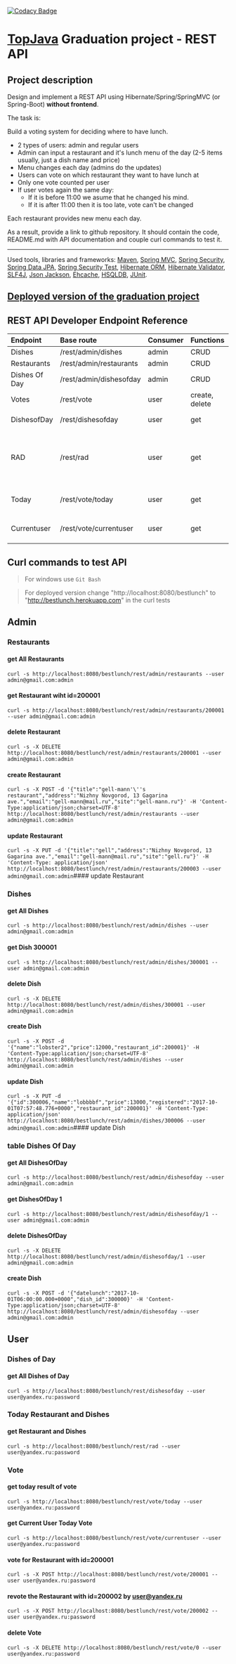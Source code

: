 [![Codacy Badge](https://api.codacy.com/project/badge/Grade/4902cf1a914d4c529c30d6cd3205e857)](https://www.codacy.com/app/vasiliyeskin/bestlunch?utm_source=github.com&amp;utm_medium=referral&amp;utm_content=vasiliyeskin/bestlunch&amp;utm_campaign=Badge_Grade)

<a href="http://javaops.ru/reg/topjava?ch=javawebinar">TopJava</a> Graduation project - REST API
===============================

## Project description

Design and implement a REST API using Hibernate/Spring/SpringMVC (or Spring-Boot) **without frontend**.

The task is:

Build a voting system for deciding where to have lunch.

 * 2 types of users: admin and regular users
 * Admin can input a restaurant and it's lunch menu of the day (2-5 items usually, just a dish name and price)
 * Menu changes each day (admins do the updates)
 * Users can vote on which restaurant they want to have lunch at
 * Only one vote counted per user
 * If user votes again the same day:
    - If it is before 11:00 we asume that he changed his mind.
    - If it is after 11:00 then it is too late, vote can't be changed

Each restaurant provides new menu each day.

As a result, provide a link to github repository. It should contain the code, README.md with API documentation and couple curl commands to test it.

-----------------------------

Used tools, libraries and frameworks:
 <a href="http://maven.apache.org/">Maven</a>,
 <a href="http://docs.spring.io/spring/docs/current/spring-framework-reference/html/mvc.html">Spring MVC</a>,
 <a href="http://projects.spring.io/spring-security/">Spring Security</a>,
 <a href="http://projects.spring.io/spring-data-jpa/">Spring Data JPA</a>,
 <a href="http://spring.io/blog/2014/05/07/preview-spring-security-test-method-security">Spring Security Test</a>,
 <a href="http://hibernate.org/orm/">Hibernate ORM</a>,
 <a href="http://hibernate.org/validator/">Hibernate Validator</a>,
 <a href="http://www.slf4j.org/">SLF4J</a>,
 <a href="https://github.com/FasterXML/jackson">Json Jackson</a>,
 <a href="http://ehcache.org">Ehcache</a>,
 <a href="http://hsqldb.org//">HSQLDB</a>,
 <a href="http://junit.org/">JUnit</a>.

## <a href="http://bestlunch.herokuapp.com"> Deployed version of the graduation project </a>

## REST API Developer Endpoint Reference
| Endpoint      |     Base route          | Consumer | Functions      | Description       |
|:--------------|:----------------------- |:-------- |:-------------- |:------------------|
| Dishes        | /rest/admin/dishes      | admin    | CRUD           |                   |
| Restaurants   | /rest/admin/restaurants | admin    | CRUD           |                   |     
| Dishes Of Day | /rest/admin/dishesofday | admin    | CRUD           |                   |
| Votes         | /rest/vote              | user     | create, delete |                   |
| DishesofDay   | /rest/dishesofday       | user     | get            | get dishes of day |
| RAD           | /rest/rad               | user     | get            | get full description of restaurants and today dishes              |
| Today         | /rest/vote/today        | user     | get            | get result of the today vote              |
| Currentuser   | /rest/vote/currentuser  | user     | get            | get vote of current user              |

## Curl commands to test API
> For windows use `Git Bash`

> For deployed version change "http://localhost:8080/bestlunch" to "http://bestlunch.herokuapp.com" in the curl tests

Admin
-----------
### Restaurants
#### get All Restaurants
`curl -s http://localhost:8080/bestlunch/rest/admin/restaurants --user admin@gmail.com:admin`

#### get Restaurant wiht id=200001
`curl -s http://localhost:8080/bestlunch/rest/admin/restaurants/200001 --user admin@gmail.com:admin`

#### delete Restaurant
`curl -s -X DELETE http://localhost:8080/bestlunch/rest/admin/restaurants/200001 --user admin@gmail.com:admin`

#### create Restaurant
`curl -s -X POST -d '{"title":"gell-mann'\''s restaurant","address":"Nizhny Novgorod, 13 Gagarina ave.","email":"gell-mann@mail.ru","site":"gell-mann.ru"}' -H 'Content-Type:application/json;charset=UTF-8' http://localhost:8080/bestlunch/rest/admin/restaurants --user admin@gmail.com:admin`

#### update Restaurant
`curl -s -X PUT -d '{"title":"gell","address":"Nizhny Novgorod, 13 Gagarina ave.","email":"gell-mann@mail.ru","site":"gell.ru"}' -H 'Content-Type: application/json' http://localhost:8080/bestlunch/rest/admin/restaurants/200003 --user admin@gmail.com:admin`#### update Restaurant




### Dishes

#### get All Dishes
`curl -s http://localhost:8080/bestlunch/rest/admin/dishes --user admin@gmail.com:admin`

#### get Dish 300001
`curl -s http://localhost:8080/bestlunch/rest/admin/dishes/300001 --user admin@gmail.com:admin`

#### delete Dish
`curl -s -X DELETE http://localhost:8080/bestlunch/rest/admin/dishes/300001 --user admin@gmail.com:admin`

#### create Dish
`curl -s -X POST -d '{"name":"lobster2","price":12000,"restaurant_id":200001}' -H 'Content-Type:application/json;charset=UTF-8' http://localhost:8080/bestlunch/rest/admin/dishes --user admin@gmail.com:admin`

#### update Dish
`curl -s -X PUT -d '{"id":300006,"name":"lobbbbf","price":13000,"registered":"2017-10-01T07:57:48.776+0000","restaurant_id":200001}' -H 'Content-Type: application/json' http://localhost:8080/bestlunch/rest/admin/dishes/300006 --user admin@gmail.com:admin`#### update Dish




### table Dishes Of Day

#### get All DishesOfDay
`curl -s http://localhost:8080/bestlunch/rest/admin/dishesofday --user admin@gmail.com:admin`

#### get DishesOfDay 1
`curl -s http://localhost:8080/bestlunch/rest/admin/dishesofday/1 --user admin@gmail.com:admin`

#### delete DishesOfDay
`curl -s -X DELETE http://localhost:8080/bestlunch/rest/admin/dishesofday/1 --user admin@gmail.com:admin`

#### create Dish
`curl -s -X POST -d '{"datelunch":"2017-10-01T06:00:00.000+0000","dish_id":300000}' -H 'Content-Type:application/json;charset=UTF-8' http://localhost:8080/bestlunch/rest/admin/dishesofday --user admin@gmail.com:admin`

User
-----------
### Dishes of Day
#### get All Dishes of Day
`curl -s http://localhost:8080/bestlunch/rest/dishesofday --user user@yandex.ru:password`

### Today Restaurant and Dishes
#### get Restaurant and Dishes
`curl -s http://localhost:8080/bestlunch/rest/rad --user user@yandex.ru:password`

### Vote
#### get today result of vote
`curl -s http://localhost:8080/bestlunch/rest/vote/today --user user@yandex.ru:password`

#### get Current User Today Vote
`curl -s http://localhost:8080/bestlunch/rest/vote/currentuser --user user@yandex.ru:password`

#### vote for Restaurant with id=200001
`curl -s -X POST http://localhost:8080/bestlunch/rest/vote/200001 --user user@yandex.ru:password`

#### revote the Restaurant with id=200002 by user@yandex.ru
`curl -s -X POST http://localhost:8080/bestlunch/rest/vote/200002 --user user@yandex.ru:password`

#### delete Vote
`curl -s -X DELETE http://localhost:8080/bestlunch/rest/vote/0 --user user@yandex.ru:password`



